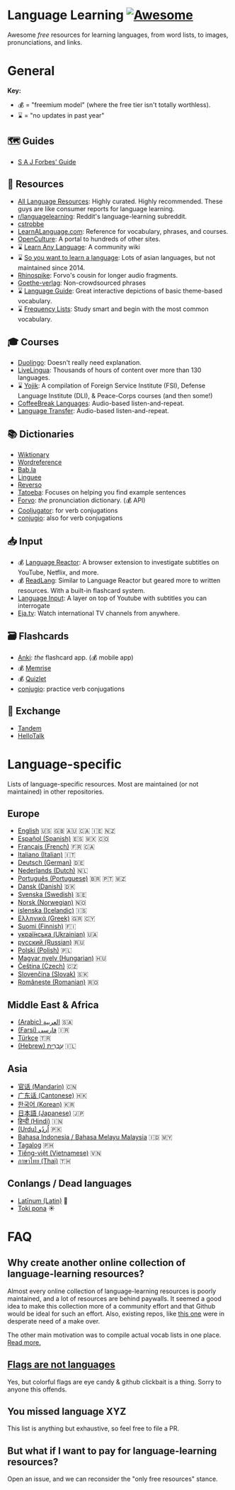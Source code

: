 # Language Learning [![Awesome](https://awesome.re/badge-flat.svg)](https://awesome.re)
Awesome *free* resources for learning languages, from word lists, to images, pronunciations, and links.

# General

**Key:**
- 💰 = "freemium model" (where the free tier isn't totally worthless).
- ⌛️ = "no updates in past year"
## 🗺 Guides
- [S A J Forbes' Guide](https://sajforbes.nz/languageguide/introduction/)

## 📀 Resources
- [All Language Resources](https://www.alllanguageresources.com/): Highly curated. Highly recommended. These guys are like consumer reports for language learning.
- [r/languagelearning](https://www.reddit.com/r/languagelearning/wiki/index): Reddit's language-learning subreddit.
- [cstrobbe](https://cstrobbe.gitlab.io/languagelearning/)
- [LearnALanguage.com](https://www.learnalanguage.com/): Reference for vocabulary, phrases, and courses.
- [OpenCulture](https://www.openculture.com/freelanguagelessons): A portal to hundreds of other sites.
- ⌛️ [Learn Any Language](https://learnanylanguage.fandom.com/wiki/Learn_Any_Language): A community wiki
- ⌛️ [So you want to learn a language](https://sites.google.com/site/soyouwanttolearnalanguage/home): Lots of asian languages, but not maintained since 2014.
- [Rhinospike](https://rhinospike.com/): Forvo's cousin for longer audio fragments.
- [Goethe-verlag](https://www.goethe-verlag.com/book2/EN/): Non-crowdsourced phrases
- ⌛️ [Language Guide](https://www.languageguide.org/): Great interactive depictions of basic theme-based vocabulary.
- ⌛️ [Frequency Lists](https://en.wiktionary.org/wiki/Wiktionary:Frequency_lists): Study smart and begin with the most common vocabulary.
## 🎓 Courses
- [Duolingo](https://duolingo.com/): Doesn't really need explanation.
- [LiveLingua](https://www.livelingua.com/project): Thousands of hours of content over more than 130 languages.
- ⌛️ [Yojik](https://fsi-languages.yojik.eu/): A compilation of Foreign Service Institute (FSI), Defense Language Institute (DLI), & Peace-Corps courses (and then some!)
- [CoffeeBreak Languages](https://coffeebreaklanguages.com/): Audio-based listen-and-repeat.
- [Language Transfer](https://www.languagetransfer.org/): Audio-based listen-and-repeat.

## 📚 Dictionaries
- [Wiktionary](https://www.wiktionary.org/)
- [Wordreference](https://wordreference.com/)
- [Bab.la](https://bab.la/)
- [Linguee](https://www.linguee.com/)
- [Reverso](https://www.reverso.net/text-translation)
- [Tatoeba](https://tatoeba.org/en/): Focuses on helping you find example sentences
- [Forvo](https://forvo.com/): *the* pronunciation dictionary. (💰 API)
- [Cooljugator](https://cooljugator.com/): for verb conjugations
- [conjugio](https://conjugio.com/): also for verb conjugations

## 📥 Input
- 💰 [Language Reactor](https://www.languagereactor.com): A browser extension to investigate subtitles on YouTube, Netflix, and more. 
- 💰 [ReadLang](https://readlang.com/): Similar to Language Reactor but geared more to written resources. With a built-in flashcard system.
- [Language Input](https://www.languageinput.com/): A layer on top of Youtube with subtitles you can interrogate
- [Eja.tv](https://eja.tv/): Watch international TV channels from anywhere.

## 🗃 Flashcards

- [Anki](https://apps.ankiweb.net/): *the* flashcard app. (💰 mobile app)
- 💰 [Memrise](https://www.memrise.com/)
- 💰 [Quizlet](https://quizlet.com/)
- [conjugio](https://conjugio.com/): practice verb conjugations

## 💱 Exchange

- [Tandem](https://www.tandem.net/)
- [HelloTalk](https://www.hellotalk.com/?lang=en)

# Language-specific

Lists of language-specific resources. Most are maintained (or not maintained) in other repositories.

## Europe
- [English](/languages/en) 🇺🇸 🇬🇧 🇦🇺 🇨🇦 🇮🇪 🇳🇿
- [Español (Spanish)](/languages/es) 🇪🇸 🇲🇽 🇨🇴 
- [Français (French)](/languages/fr) 🇫🇷 🇨🇦 
- [Italiano (Italian)](/languages/it) 🇮🇹 
- [Deutsch (German)](/languages/de) 🇩🇪 
- [Nederlands (Dutch)](/languages/nl) 🇳🇱
- [Português (Portuguese)](/languages/pt) 🇧🇷 🇵🇹 🇲🇿
- [Dansk (Danish)](/languages/da) 🇩🇰
- [Svenska (Swedish)](/languages/sv) 🇸🇪
- [Norsk (Norwegian)](/languages/no) 🇳🇴
- [íslenska (Icelandic)](/languages/is) 🇮🇸
- [Eλληνικά (Greek)](/languages/el) 🇬🇷 🇨🇾
- [Suomi (Finnish)](/languages/fi) 🇫🇮
- [украї́нська (Ukrainian)](/languages/uk) 🇺🇦
- [русский (Russian)](/languages/ru) 🇷🇺
- [Polski (Polish)](/languages/pl) 🇵🇱
- [Magyar nyelv (Hungarian)](/languages/hu) 🇭🇺
- [Čeština (Czech)](/languages/cs) 🇨🇿
- [Slovenčina (Slovak)](/languages/sk) 🇸🇰
- [Românește (Romanian)](/languages/ro) 🇷🇴

## Middle East & Africa
- [(Arabic) العربية](/languages/ar) 🇸🇦
- [(Farsi)  فارسی](/languages/fa) 🇮🇷
- [Türkçe](/languages/tr) 🇹🇷
- [(Hebrew) עִבְרִית](/languages/he) 🇮🇱

## Asia
- [官话 (Mandarin)](/languages/zh/cmn/) 🇨🇳
- [广东话 (Cantonese)](/languages/zh/yue/) 🇭🇰
- [한국어 (Korean)](/languages/ko) 🇰🇷
- [日本語 (Japanese)](/languages/ja) 🇯🇵
- [हिन्दी (Hindi)](/languages/hi) 🇮🇳
- [(Urdu) اُردُو](/languages/ur) 🇵🇰
- [Bahasa Indonesia / Bahasa Melayu Malaysia](/languages/id) 🇮🇩 🇲🇾
- [Tagalog](/languages/tl) 🇵🇭
- [Tiếng-việt (Vietnamese)](/languages/vi) 🇻🇳
- [ภาษาไทย (Thai)](/languages/th) 🇹🇭

## Conlangs / Dead languages
- [Latīnum (Latin)](/languages/la) 🦅
- [Toki pona](/languages/tp) ☀️


# FAQ 
## Why create another online collection of language-learning resources?
Almost every online collection of language-learning resources is poorly maintained, and a lot of resources are behind paywalls. It seemed a good idea to make this collection more of a community effort and that Github would be ideal for such an effort. Also, existing repos, like [this one](https://github.com/melling/LanguageLearning) were in desperate need of a make over.

The other main motivation was to compile actual vocab lists in one place. [Read more.](/freqlists)

## [Flags are not languages](http://www.flagsarenotlanguages.com/blog/why-flags-do-not-represent-language/)
Yes, but colorful flags are eye candy & github clickbait is a thing. Sorry to anyone this offends.

## You missed language XYZ
This list is anything but exhaustive, so feel free to file a PR.


## But what if I want to pay for language-learning resources?
Open an issue, and we can reconsider the "only free resources" stance.
